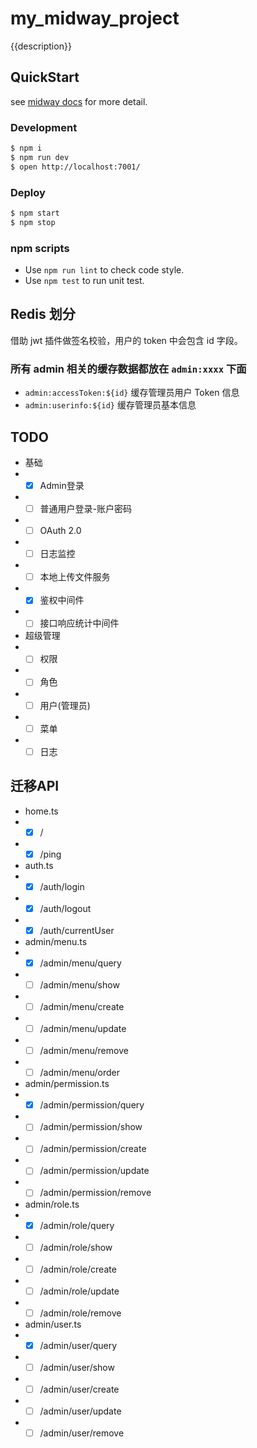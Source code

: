 # my_midway_project

{{description}}

## QuickStart

<!-- add docs here for user -->

see [midway docs][midway] for more detail.

### Development

```bash
$ npm i
$ npm run dev
$ open http://localhost:7001/
```

### Deploy

```bash
$ npm start
$ npm stop
```

### npm scripts

- Use `npm run lint` to check code style.
- Use `npm test` to run unit test.


[midway]: https://midwayjs.org


## Redis 划分
借助 jwt 插件做签名校验，用户的 token 中会包含 id 字段。

### 所有 admin 相关的缓存数据都放在 `admin:xxxx` 下面

- `admin:accessToken:${id}` 缓存管理员用户 Token 信息
- `admin:userinfo:${id}` 缓存管理员基本信息

## TODO

- 基础
- - [x] Admin登录
- - [ ] 普通用户登录-账户密码
- - [ ] OAuth 2.0
- - [ ] 日志监控
- - [ ] 本地上传文件服务
- - [x] 鉴权中间件
- - [ ] 接口响应统计中间件

- 超级管理
- - [ ] 权限
- - [ ] 角色
- - [ ] 用户(管理员)
- - [ ] 菜单
- - [ ] 日志

## 迁移API

- home.ts
- - [x] /
- - [x] /ping

- auth.ts
- - [x] /auth/login
- - [x] /auth/logout
- - [x] /auth/currentUser

- admin/menu.ts
- - [x] /admin/menu/query
- - [ ] /admin/menu/show
- - [ ] /admin/menu/create
- - [ ] /admin/menu/update
- - [ ] /admin/menu/remove
- - [ ] /admin/menu/order

- admin/permission.ts
- - [x] /admin/permission/query
- - [ ] /admin/permission/show
- - [ ] /admin/permission/create
- - [ ] /admin/permission/update
- - [ ] /admin/permission/remove

- admin/role.ts
- - [x] /admin/role/query
- - [ ] /admin/role/show
- - [ ] /admin/role/create
- - [ ] /admin/role/update
- - [ ] /admin/role/remove

- admin/user.ts
- - [x] /admin/user/query
- - [ ] /admin/user/show
- - [ ] /admin/user/create
- - [ ] /admin/user/update
- - [ ] /admin/user/remove